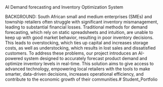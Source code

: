 AI Demand forecasting and Inventory Optimization System

BACKGROUND:
South African small and medium enterprises (SMEs) and township retailers often struggle with significant inventory mismanagement, leading to substantial financial losses. Traditional methods for demand forecasting, which rely on static spreadsheets and intuition, are unable to keep up with good market behavior, resulting in poor inventory decisions. This leads to overstocking, which ties up capital and increases storage costs, as well as understocking, which results in lost sales and dissatisfied customers. To address these problems, our project introduces an AI-powered system designed to accurately forecast product demand and optimize inventory levels in real-time. This solution aims to give access to advanced technology, empowering local retailers with the tools to make smarter, data-driven decisions, increases operational efficiency, and contribute to the economic growth of their communities.# Student_Portfolio
